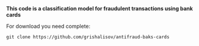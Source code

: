 **This code is a classification model for fraudulent transactions using bank cards**  

For download you need complete:  
    
    git clone https://github.com/grishalisov/antifraud-baks-cards
    
